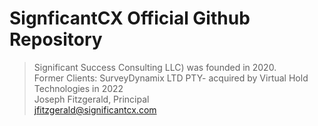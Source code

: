 # SignficantCX Official Github Repository 
>
> Significant Success Consulting LLC) was founded in 2020.<br>
> Former Clients:
>  SurveyDynamix LTD PTY- acquired by Virtual Hold Technologies in 2022
><br>
>Joseph Fitzgerald, Principal<br>
>jfitzgerald@significantcx.com
